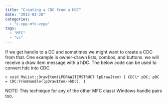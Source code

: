 ```yaml
---
title: "Creating a CDC from a HDC"
date: "2012-03-28"
categories: 
  - "c-cpp-mfc-vcpp"
tags: 
  - "MFC"
  - "vc"
---
```


If we get handle to a DC and sometimes we might want to create a CDC from that. One example is owner-drawn lists, combos, and buttons.  we will receive a draw item message with a hDC. The below code can be used to convert hdc into CDC.

```c void MyList::DrawItem(LPDRAWITEMSTRUCT lpDrawItem) { CDC\* pDC; pDC = CDC:FromHandle(lpDrawItem->hDC); } ```

NOTE: This technique for any of the other MFC class/ Windows handle pairs too.
